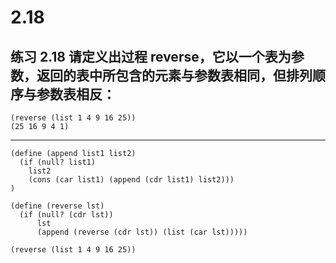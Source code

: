 # 2.18

## 练习 2.18 请定义出过程 reverse，它以一个表为参数，返回的表中所包含的元素与参数表相同，但排列顺序与参数表相反：

```
(reverse (list 1 4 9 16 25))
(25 16 9 4 1)
```

---

```eval-scheme
(define (append list1 list2)
  (if (null? list1)
    list2
    (cons (car list1) (append (cdr list1) list2)))
)

(define (reverse lst) 
  (if (null? (cdr lst))
      lst
      (append (reverse (cdr lst)) (list (car lst)))))

(reverse (list 1 4 9 16 25))
```